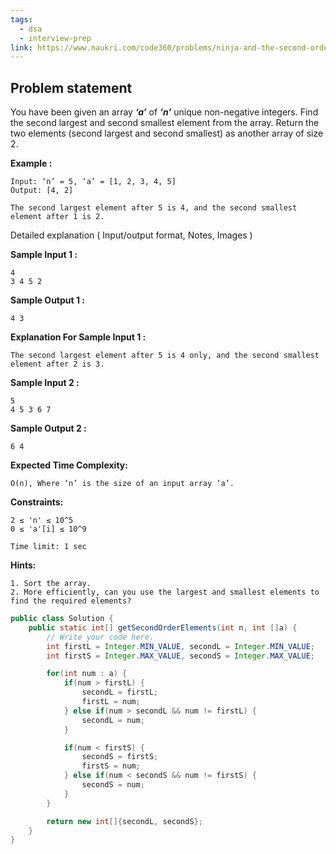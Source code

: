 ```yaml
---
tags:
  - dsa
  - interview-prep
link: https://www.naukri.com/code360/problems/ninja-and-the-second-order-elements_6581960?utm_source=youtube&utm_medium=affiliate&utm_campaign=striver_Arrayproblems&leftPanelTabValue=PROBLEM
---
```

## Problem statement

You have been given an array _**‘a’**_ of _**‘n’**_ unique non-negative integers.
Find the second largest and second smallest element from the array.
Return the two elements (second largest and second smallest) as another array of size 2.

**Example :**

```
Input: ‘n’ = 5, ‘a’ = [1, 2, 3, 4, 5]
Output: [4, 2]

The second largest element after 5 is 4, and the second smallest element after 1 is 2.
```

Detailed explanation ( Input/output format, Notes, Images )

**Sample Input 1 :**

```
4
3 4 5 2
```

**Sample Output 1 :**

```
4 3
```

**Explanation For Sample Input 1 :**

```
The second largest element after 5 is 4 only, and the second smallest element after 2 is 3.
```

**Sample Input 2 :**

```
5
4 5 3 6 7
```

**Sample Output 2 :**

```
6 4
```

**Expected Time Complexity:**

```
O(n), Where ‘n’ is the size of an input array ‘a’.
```

**Constraints:**

```
2 ≤ 'n' ≤ 10^5
0 ≤ 'a'[i] ≤ 10^9

Time limit: 1 sec
```

  

**Hints:**

```
1. Sort the array.
2. More efficiently, can you use the largest and smallest elements to find the required elements?
```


```Java
public class Solution {
    public static int[] getSecondOrderElements(int n, int []a) {
        // Write your code here.
        int firstL = Integer.MIN_VALUE, secondL = Integer.MIN_VALUE;
        int firstS = Integer.MAX_VALUE, secondS = Integer.MAX_VALUE;

        for(int num : a) {
            if(num > firstL) {
                secondL = firstL;
                firstL = num;
            } else if(num > secondL && num != firstL) {
                secondL = num;
            }

            if(num < firstS) {
                secondS = firstS;
                firstS = num;
            } else if(num < secondS && num != firstS) {
                secondS = num;
            }
        }

        return new int[]{secondL, secondS};
    }
}
```